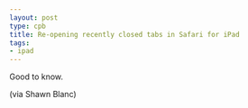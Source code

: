 ```yaml
---
layout: post
type: cpb
title: Re-opening recently closed tabs in Safari for iPad
tags:
- ipad
---
```

Good to know.

(via Shawn Blanc)
